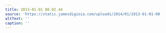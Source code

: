```yaml
---
title: 2013-01-01 00.02.44
source: 'https://static.jamesdigioia.com/uploads/2014/01/2013-01-01-00-02-44-scaled.jpg'
altText: ''
caption: ''
---
```


